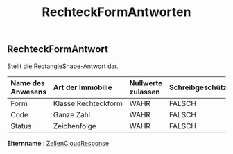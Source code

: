 ﻿---
title: RechteckFormAntworten
second_title: Aspose.Cells Cloud Documen
type: docs
url: /de/specification/model/rectangleshaperesponse/
description: "Aspose.Cells Cloud-Modellspezifikation: RectangleShapeResponse. Müheloses Bearbeiten von Excel und anderen Tabellenkalkulationsdokumenten mit Funktionen wie Öffnen, Generieren, Bearbeiten, Teilen, Zusammenführen, Vergleichen und Konvertieren"
kwords: Excel, Office, Tabellenkalkulation, Cloud REST API, RectangleShapeResponse
weight: 50
---
## **RechteckFormAntwort**

 Stellt die RectangleShape-Antwort dar.

| Name des Anwesens| Art der Immobilie| Nullwerte zulassen| Schreibgeschützt| Standardwert| Beschreibung|
|:- |:- |:- |:- |:- |:- |
| Form| Klasse:Rechteckform| WAHR| FALSCH|||
| Code| Ganze Zahl| WAHR| FALSCH|||
| Status| Zeichenfolge| WAHR| FALSCH|||

**Elternname** : [ZellenCloudResponse](/specification/model/cellscloudresponse)

